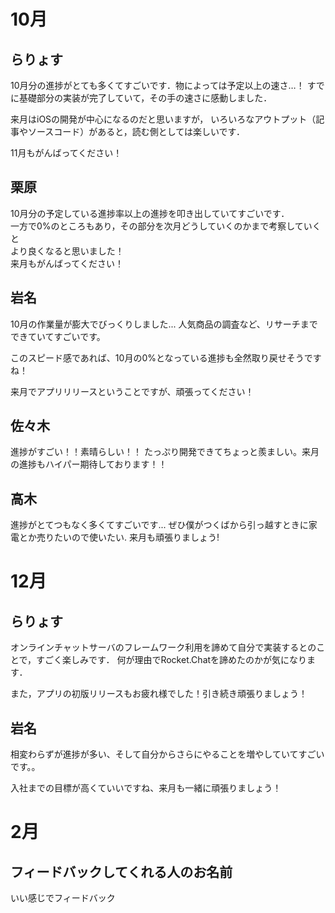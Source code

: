 # 10月

## らりょす

10月分の進捗がとても多くてすごいです．物によっては予定以上の速さ…！
すでに基礎部分の実装が完了していて，その手の速さに感動しました．

来月はiOSの開発が中心になるのだと思いますが，
いろいろなアウトプット（記事やソースコード）があると，読む側としては楽しいです．

11月もがんばってください！

## 栗原

10月分の予定している進捗率以上の進捗を叩き出していてすごいです．  
一方で0%のところもあり，その部分を次月どうしていくのかまで考察していくと  
より良くなると思いました！  
来月もがんばってください！


## 岩名

10月の作業量が膨大でびっくりしました...
人気商品の調査など、リサーチまでできていてすごいです。

このスピード感であれば、10月の0%となっている進捗も全然取り戻せそうですね！

来月でアプリリリースということですが、頑張ってください！

## 佐々木
進捗がすごい！！素晴らしい！！
たっぷり開発できてちょっと羨ましい。来月の進捗もハイパー期待しております！！

## 高木
進捗がとてつもなく多くてすごいです...
ぜひ僕がつくばから引っ越すときに家電とか売りたいので使いたい.
来月も頑張りましょう!

# 12月

## らりょす

オンラインチャットサーバのフレームワーク利用を諦めて自分で実装するとのことで，すごく楽しみです．
何が理由でRocket.Chatを諦めたのかが気になります．

また，アプリの初版リリースもお疲れ様でした！引き続き頑張りましょう！

## 岩名

相変わらずが進捗が多い、そして自分からさらにやることを増やしていてすごいです。。

入社までの目標が高くていいですね、来月も一緒に頑張りましょう！

# 2月

## フィードバックしてくれる人のお名前

いい感じでフィードバック
